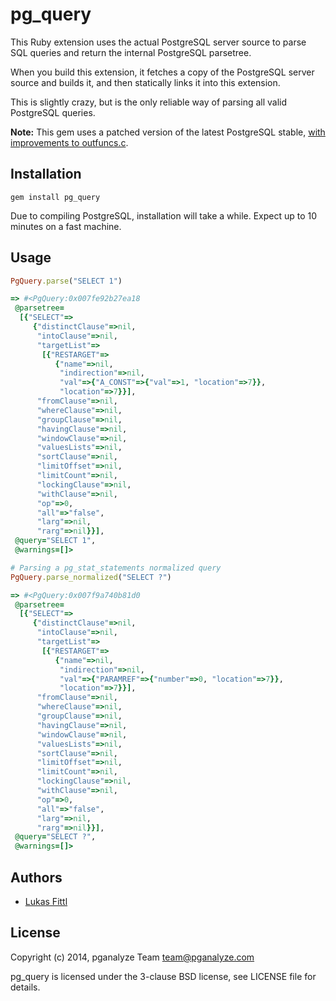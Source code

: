 pg_query
========

This Ruby extension uses the actual PostgreSQL server source to parse SQL queries and return the internal PostgreSQL parsetree.

When you build this extension, it fetches a copy of the PostgreSQL server source and builds it, and then statically links it into this extension.

This is slightly crazy, but is the only reliable way of parsing all valid PostgreSQL queries.

**Note:** This gem uses a patched version of the latest PostgreSQL stable, [with improvements to outfuncs.c](https://github.com/pganalyze/postgres/compare/REL9_3_STABLE...more-outfuncs).

Installation
------------

```
gem install pg_query
```

Due to compiling PostgreSQL, installation will take a while. Expect up to 10 minutes on a fast machine.

Usage
-----

```ruby
PgQuery.parse("SELECT 1")

=> #<PgQuery:0x007fe92b27ea18
 @parsetree=
  [{"SELECT"=>
     {"distinctClause"=>nil,
      "intoClause"=>nil,
      "targetList"=>
       [{"RESTARGET"=>
          {"name"=>nil,
           "indirection"=>nil,
           "val"=>{"A_CONST"=>{"val"=>1, "location"=>7}},
           "location"=>7}}],
      "fromClause"=>nil,
      "whereClause"=>nil,
      "groupClause"=>nil,
      "havingClause"=>nil,
      "windowClause"=>nil,
      "valuesLists"=>nil,
      "sortClause"=>nil,
      "limitOffset"=>nil,
      "limitCount"=>nil,
      "lockingClause"=>nil,
      "withClause"=>nil,
      "op"=>0,
      "all"=>"false",
      "larg"=>nil,
      "rarg"=>nil}}],
 @query="SELECT 1",
 @warnings=[]>

# Parsing a pg_stat_statements normalized query
PgQuery.parse_normalized("SELECT ?")

=> #<PgQuery:0x007f9a740b81d0
 @parsetree=
  [{"SELECT"=>
     {"distinctClause"=>nil,
      "intoClause"=>nil,
      "targetList"=>
       [{"RESTARGET"=>
          {"name"=>nil,
           "indirection"=>nil,
           "val"=>{"PARAMREF"=>{"number"=>0, "location"=>7}},
           "location"=>7}}],
      "fromClause"=>nil,
      "whereClause"=>nil,
      "groupClause"=>nil,
      "havingClause"=>nil,
      "windowClause"=>nil,
      "valuesLists"=>nil,
      "sortClause"=>nil,
      "limitOffset"=>nil,
      "limitCount"=>nil,
      "lockingClause"=>nil,
      "withClause"=>nil,
      "op"=>0,
      "all"=>"false",
      "larg"=>nil,
      "rarg"=>nil}}],
 @query="SELECT ?",
 @warnings=[]>
```

Authors
-------

- [Lukas Fittl](mailto:lukas@fittl.com)

License
-------

Copyright (c) 2014, pganalyze Team <team@pganalyze.com>

pg_query is licensed under the 3-clause BSD license, see LICENSE file for details.
